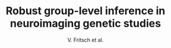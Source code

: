 ---
author: V. Fritsch et al.
title: Robust group-level inference in neuroimaging genetic studies
year: 2013
type: inproceedings
doi: 10.1109/PRNI.2013.15
booktitle: Proceedings - 2013 3rd International Workshop on Pattern Recognition in Neuroimaging, PRNI 2013
team: yes
---